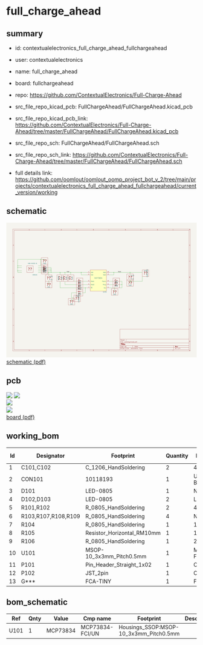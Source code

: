 # full_charge_ahead
 
## summary 
* id: contextualelectronics_full_charge_ahead_fullchargeahead
* user: contextualelectronics
* name: full_charge_ahead
* board: fullchargeahead
* repo: https://github.com/ContextualElectronics/Full-Charge-Ahead
* src_file_repo_kicad_pcb: FullChargeAhead/FullChargeAhead.kicad_pcb
* src_file_repo_kicad_pcb_link: https://github.com/ContextualElectronics/Full-Charge-Ahead/tree/master/FullChargeAhead/FullChargeAhead.kicad_pcb


* src_file_repo_sch: FullChargeAhead/FullChargeAhead.sch
* src_file_repo_sch_link: https://github.com/ContextualElectronics/Full-Charge-Ahead/tree/master/FullChargeAhead/FullChargeAhead.sch
* full details link: https://github.com/oomlout/oomlout_oomp_project_bot_v_2/tree/main/projects/contextualelectronics_full_charge_ahead_fullchargeahead/current_version/working  

## schematic  
![](working_schematic_600.png)  
[schematic (pdf)](working_schematic.pdf) 






















## pcb  
![](working_3d_600.png) 
![](working_3d_front_600.png)  
![](working_3d_back_600.png)  
![](working_600.png)  
[board (pdf)](working.pdf)  

## working_bom
| Id | Designator | Footprint | Quantity | Designation | Supplier and ref |  | None | 
| --- | --- | --- | --- | --- | --- | --- | --- | 
| 1 | C101,C102 | C_1206_HandSoldering | 2 | 4.7U |  |  | [''] | 
| 2 | CON101 | 10118193 | 1 | USB-MICRO-B |  |  | [''] | 
| 3 | D101 | LED-0805 | 1 | NOPOP |  |  | [''] | 
| 4 | D102,D103 | LED-0805 | 2 | LED |  |  | [''] | 
| 5 | R101,R102 | R_0805_HandSoldering | 2 | 470 |  |  | [''] | 
| 6 | R103,R107,R108,R109 | R_0805_HandSoldering | 4 | NOPOP |  |  | [''] | 
| 7 | R104 | R_0805_HandSoldering | 1 | 1K |  |  | [''] | 
| 8 | R105 | Resistor_Horizontal_RM10mm | 1 | 10K |  |  | [''] | 
| 9 | R106 | R_0805_HandSoldering | 1 | 2K |  |  | [''] | 
| 10 | U101 | MSOP-10_3x3mm_Pitch0.5mm | 1 | MCP73834-FCI/UN |  |  | [''] | 
| 11 | P101 | Pin_Header_Straight_1x02 | 1 | CONN_01X02 |  |  | [''] | 
| 12 | P102 | JST_2pin | 1 | CONN_01X02 |  |  | [''] | 
| 13 | G*** | FCA-TINY | 1 | FCA-TINY |  |  | [''] | 


## bom_schematic
| Ref | Qnty | Value | Cmp name | Footprint | Description | Vendor | DNP | 
| --- | --- | --- | --- | --- | --- | --- | --- | 
| U101 | 1 | MCP73834 | MCP73834-FCI/UN | Housings_SSOP:MSOP-10_3x3mm_Pitch0.5mm |  |  |  | 



